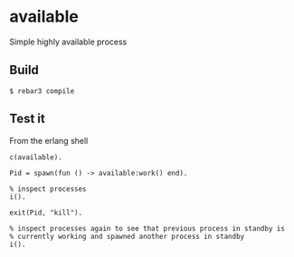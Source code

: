 available
=====

Simple highly available process

Build
-----

    $ rebar3 compile

Test it
-------
From the erlang shell

```
c(available).

Pid = spawn(fun () -> available:work() end).

% inspect processes
i().

exit(Pid, "kill").

% inspect processes again to see that previous process in standby is
% currently working and spawned another process in standby
i().
```
